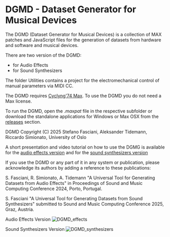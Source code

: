 # DGMD - Dataset Generator for Musical Devices

The DGMD (Dataset Generator for Musical Devices) is a collection of MAX patches and JavaScript files for the generation of datasets from hardware and software and musical devices.

There are two version of the DGMD:
* for Audio Effects
* for Sound Synthesizers

The folder Utilities contains a project for the electromechanical control of manual parameters via MIDI CC.

The DGMD requires [Cyclyng'74 Max](https://cycling74.com/products/max). To use the DGMD you do not need a Max license.

To run the DGMD, open the *.maxpat* file in the respective subfolder or download the standalone applications for Windows or Max OSX from the [releases](https://github.com/stefanofasciani/DGMD/releases/) section. 

DGMD Copyright (C) 2025 Stefano Fasciani, Aleksander Tidemann, Riccardo Simionato, University of Oslo

A short presentation and video tutorial on how to use the DGMG is available for the [audio effects version](https://stefanofasciani.com/2023/09/17/dataset-generator-for-musical-devices-effects/) and for the [sound synthesizers version](https://stefanofasciani.com/2025/01/26/dataset-generator-for-musical-devices-sound-synthesizers/)

If you use the DGMD or any part of it in any system or publication, please acknowledge 
its authors by adding a reference to these publications:
 
S. Fasciani, R. Simionato, A. Tidemann  "A Universal Tool for Generating Datasets from Audio Effects"
in Proceedings of Sound and Music Computing Conference 2024, Porto, Portugal.

S. Fasciani "A Universal Tool for Generating Datasets from Sound Synthesizers"
submitted to Sound and Music Computing Conference 2025, Graz, Austria.

Audio Effects Version
![DGMD_effects](https://stefanofasciani.com/wp-content/uploads/2024/01/DGMD_effects.png)

Sound Synthesizers Version
![DGMD_synthesizers](https://stefanofasciani.com/wp-content/uploads/2025/02/DGMD_synthesizers.png)
